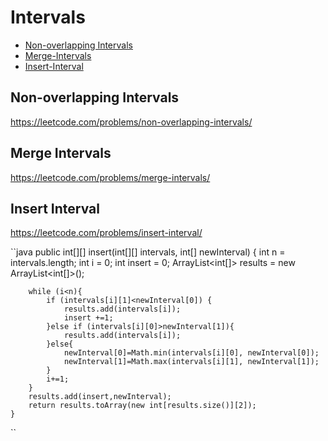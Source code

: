 # Intervals
+ [Non-overlapping Intervals](#non-overlapping-intervals)
+ [Merge-Intervals](#merge-intervals)
+ [Insert-Interval](#insert-interval)

## Non-overlapping Intervals
https://leetcode.com/problems/non-overlapping-intervals/

## Merge Intervals
https://leetcode.com/problems/merge-intervals/

## Insert Interval
https://leetcode.com/problems/insert-interval/

``java
public int[][] insert(int[][] intervals, int[] newInterval) {
        int n = intervals.length;
        int i = 0;
        int insert = 0;
        ArrayList<int[]> results = new ArrayList<int[]>();

        while (i<n){
            if (intervals[i][1]<newInterval[0]) {
                results.add(intervals[i]);
                insert +=1;
            }else if (intervals[i][0]>newInterval[1]){
                results.add(intervals[i]);
            }else{
                newInterval[0]=Math.min(intervals[i][0], newInterval[0]);
                newInterval[1]=Math.max(intervals[i][1], newInterval[1]);
            }
            i+=1;            
        }
        results.add(insert,newInterval);
        return results.toArray(new int[results.size()][2]);
    }
``
